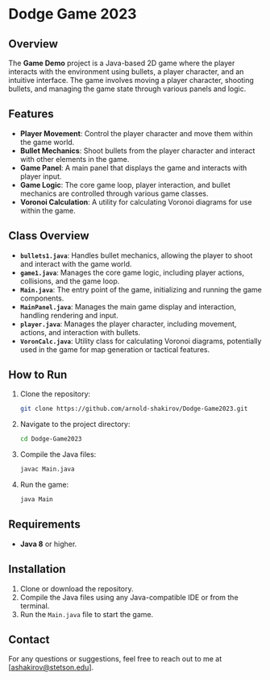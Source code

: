 # Dodge Game 2023

## Overview
The **Game Demo** project is a Java-based 2D game where the player interacts with the environment using bullets, a player character, and an intuitive interface. The game involves moving a player character, shooting bullets, and managing the game state through various panels and logic.

## Features
- **Player Movement**: Control the player character and move them within the game world.
- **Bullet Mechanics**: Shoot bullets from the player character and interact with other elements in the game.
- **Game Panel**: A main panel that displays the game and interacts with player input.
- **Game Logic**: The core game loop, player interaction, and bullet mechanics are controlled through various game classes.
- **Voronoi Calculation**: A utility for calculating Voronoi diagrams for use within the game.

## Class Overview
- **`bullets1.java`**: Handles bullet mechanics, allowing the player to shoot and interact with the game world.
- **`game1.java`**: Manages the core game logic, including player actions, collisions, and the game loop.
- **`Main.java`**: The entry point of the game, initializing and running the game components.
- **`MainPanel.java`**: Manages the main game display and interaction, handling rendering and input.
- **`player.java`**: Manages the player character, including movement, actions, and interaction with bullets.
- **`VoronCalc.java`**: Utility class for calculating Voronoi diagrams, potentially used in the game for map generation or tactical features.

## How to Run

1. Clone the repository:
    ```bash
    git clone https://github.com/arnold-shakirov/Dodge-Game2023.git
    ```

2. Navigate to the project directory:
    ```bash
    cd Dodge-Game2023
    ```

3. Compile the Java files:
    ```bash
    javac Main.java
    ```

4. Run the game:
    ```bash
    java Main
    ```

## Requirements
- **Java 8** or higher.

## Installation
1. Clone or download the repository.
2. Compile the Java files using any Java-compatible IDE or from the terminal.
3. Run the `Main.java` file to start the game.

## Contact

For any questions or suggestions, feel free to reach out to me at [ashakirov@stetson.edu].

